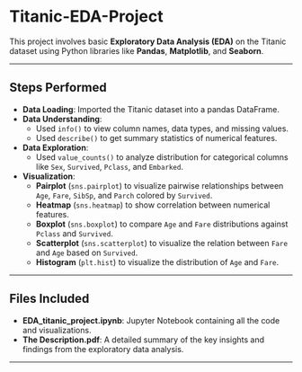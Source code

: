# Titanic-EDA-Project

This project involves basic **Exploratory Data Analysis (EDA)** on the Titanic dataset using Python libraries like **Pandas**, **Matplotlib**, and **Seaborn**.

---

## Steps Performed

- **Data Loading**: Imported the Titanic dataset into a pandas DataFrame.
- **Data Understanding**:
  - Used `info()` to view column names, data types, and missing values.
  - Used `describe()` to get summary statistics of numerical features.
- **Data Exploration**:
  - Used `value_counts()` to analyze distribution for categorical columns like `Sex`, `Survived`, `Pclass`, and `Embarked`.
- **Visualization**:
  - **Pairplot** (`sns.pairplot`) to visualize pairwise relationships between `Age`, `Fare`, `SibSp`, and `Parch` colored by `Survived`.
  - **Heatmap** (`sns.heatmap`) to show correlation between numerical features.
  - **Boxplot** (`sns.boxplot`) to compare `Age` and `Fare` distributions against `Pclass` and `Survived`.
  - **Scatterplot** (`sns.scatterplot`) to visualize the relation between `Fare` and `Age` based on `Survived`.
  - **Histogram** (`plt.hist`) to visualize the distribution of `Age` and `Fare`.

---

## Files Included

- **EDA_titanic_project.ipynb**: Jupyter Notebook containing all the code and visualizations.
- **The Description.pdf**: A detailed summary of the key insights and findings from the exploratory data analysis.

---

